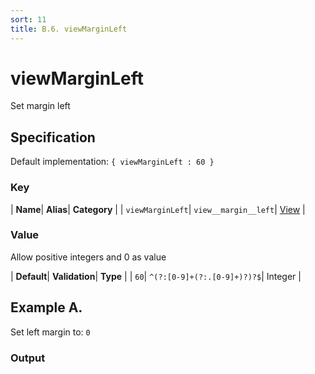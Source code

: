 ```yaml
---
sort: 11
title: B.6. viewMarginLeft
---
```

# viewMarginLeft

Set margin left


## Specification

Default implementation: ```{ viewMarginLeft : 60 }```

### Key

| **Name**| **Alias**| **Category** |
| ```viewMarginLeft```| ```view__margin__left```| [View](../options/#view) |

### Value

Allow positive integers and 0 as value

| **Default**| **Validation**| **Type** |
| ```60```| ```^(?:[0-9]+(?:.[0-9]+)?)?$```| Integer |



## Example A.

Set left margin to: ```0```

### Output

  <div id="a">
      <script> 
          d3.statosio( 
    file, 
    "domain", 
    [ "mobile" ], 
    { "viewMarginLeft" : 0, "view__dom_id" : "a" }
)

      </script>
  </div>

Open output in a [blank window](../sources/viewMarginLeft--example-a.html){:target="_self"}. 
Download examples [as zip](../sources/viewMarginLeft.zip){:target="_blank"}. 

### Parameters

This dataset shows the mobile google pagerank performance score for a certain website.

| | **Value** | **Type** |
|------:|:------|:------|
| **Source** | ["../data/performance.json"](../data/performance.json) | String |
| **X** | ```"domain"``` | String |
| **Y** | ```[ "mobile" ]``` | Array |
| **Options** | ```{ "viewMarginLeft" : 0 }``` | Object |


### Source Code

* Invoke Function

```javascript
d3.statosio( 
    file, 
    "domain", 
    [ "mobile" ], 
    { "viewMarginLeft" : 0 }
)
```

* HTML Implementation

```html
<!DOCTYPE html>
<head>
    <title>d3.statosio - viewMarginLeft</title>
    <meta content="text/html;charset=utf-8" http-equiv="Content-Type">
    <meta content="utf-8" http-equiv="encoding">
    <script src="https://cdnjs.cloudflare.com/ajax/libs/d3/6.2.0/d3.js"></script>
    <script src="../libs/statosio.js"></script>
</head>
<body>
    <script>
        d3.json( "../data/performance.json" )
            .then( ( file ) => {
                d3.statosio( 
                    file, 
                    "domain", 
                    [ "mobile" ], 
                    { "viewMarginLeft" : 0 }
                )
            } )
    </script>
</body>
```
## Example B.

Set left margin to: ```200```

### Output

  <div id="b">
      <script> 
          d3.statosio( 
    file, 
    "domain", 
    [ "mobile" ], 
    { "viewMarginLeft" : 200, "view__dom_id" : "b" }
)

      </script>
  </div>

Open output in a [blank window](../sources/viewMarginLeft--example-b.html){:target="_self"}. 
Download examples [as zip](../sources/viewMarginLeft.zip){:target="_blank"}. 

### Parameters

This dataset shows the mobile google pagerank performance score for a certain website.

| | **Value** | **Type** |
|------:|:------|:------|
| **Source** | ["../data/performance.json"](../data/performance.json) | String |
| **X** | ```"domain"``` | String |
| **Y** | ```[ "mobile" ]``` | Array |
| **Options** | ```{ "viewMarginLeft" : 200 }``` | Object |


### Source Code

* Invoke Function

```javascript
d3.statosio( 
    file, 
    "domain", 
    [ "mobile" ], 
    { "viewMarginLeft" : 200 }
)
```

* HTML Implementation

```html
<!DOCTYPE html>
<head>
    <title>d3.statosio - viewMarginLeft</title>
    <meta content="text/html;charset=utf-8" http-equiv="Content-Type">
    <meta content="utf-8" http-equiv="encoding">
    <script src="https://cdnjs.cloudflare.com/ajax/libs/d3/6.2.0/d3.js"></script>
    <script src="../libs/statosio.js"></script>
</head>
<body>
    <script>
        d3.json( "../data/performance.json" )
            .then( ( file ) => {
                d3.statosio( 
                    file, 
                    "domain", 
                    [ "mobile" ], 
                    { "viewMarginLeft" : 200 }
                )
            } )
    </script>
</body>
```
